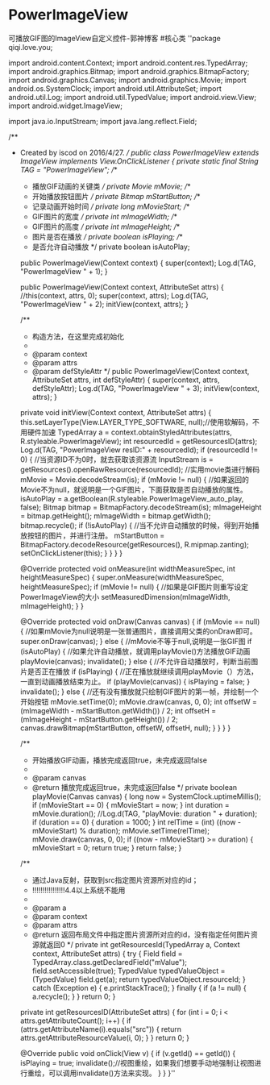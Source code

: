 # PowerImageView
可播放GIF图的ImageView自定义控件-郭神博客
#核心类
''package qiqi.love.you;

import android.content.Context;
import android.content.res.TypedArray;
import android.graphics.Bitmap;
import android.graphics.BitmapFactory;
import android.graphics.Canvas;
import android.graphics.Movie;
import android.os.SystemClock;
import android.util.AttributeSet;
import android.util.Log;
import android.util.TypedValue;
import android.view.View;
import android.widget.ImageView;

import java.io.InputStream;
import java.lang.reflect.Field;

/**
 * Created by iscod on 2016/4/27.
 */
public class PowerImageView extends ImageView implements View.OnClickListener {
    private static final String TAG = "PowerImageView";
    /**
     * 播放GIF动画的关键类
     */
    private Movie mMovie;
    /**
     * 开始播放按钮图片
     */
    private Bitmap mStartButton;
    /**
     * 记录动画开始时间
     */
    private long mMovieStart;
    /**
     * GIF图片的宽度
     */
    private int mImageWidth;
    /**
     * GIF图片的高度
     */
    private int mImageHeight;
    /**
     * 图片是否在播放
     */
    private boolean isPlaying;
    /**
     * 是否允许自动播放
     */
    private boolean isAutoPlay;

    public PowerImageView(Context context) {
        super(context);
        Log.d(TAG, "PowerImageView     " + 1);
    }

    public PowerImageView(Context context, AttributeSet attrs) {
        //this(context, attrs, 0);
        super(context, attrs);
        Log.d(TAG, "PowerImageView     " + 2);
        initView(context, attrs);
    }

    /**
     * 构造方法，在这里完成初始化
     *
     * @param context
     * @param attrs
     * @param defStyleAttr
     */
    public PowerImageView(Context context, AttributeSet attrs, int defStyleAttr) {
        super(context, attrs, defStyleAttr);
        Log.d(TAG, "PowerImageView     " + 3);
        initView(context, attrs);
    }

    private void initView(Context context, AttributeSet attrs) {
        this.setLayerType(View.LAYER_TYPE_SOFTWARE, null);//使用软解码，不用硬件加速
        TypedArray a = context.obtainStyledAttributes(attrs, R.styleable.PowerImageView);
        int resourcedId = getResourcesID(attrs);
        Log.d(TAG, "PowerImageView resID:" + resourcedId);
        if (resourcedId != 0) {
            //当资源ID不为0时，就去获取该资源流
            InputStream is = getResources().openRawResource(resourcedId);
            //实用movie类进行解码
            mMovie = Movie.decodeStream(is);
            if (mMovie != null) {
                //如果返回的Movie不为null，就说明是一个GIF图片，下面获取是否自动播放的属性。
                isAutoPlay = a.getBoolean(R.styleable.PowerImageView_auto_play, false);
                Bitmap bitmap = BitmapFactory.decodeStream(is);
                mImageHeight = bitmap.getHeight();
                mImageWidth = bitmap.getWidth();
                bitmap.recycle();
                if (!isAutoPlay) {
                    //当不允许自动播放的时候，得到开始播放按钮的图片，并进行注册。
                    mStartButton = BitmapFactory.decodeResource(getResources(),
                            R.mipmap.zanting);
                    setOnClickListener(this);
                }
            }
        }
    }

    @Override
    protected void onMeasure(int widthMeasureSpec, int heightMeasureSpec) {
        super.onMeasure(widthMeasureSpec, heightMeasureSpec);
        if (mMovie != null) {
            //如果是GIF图片则重写设定PowerImageView的大小
            setMeasuredDimension(mImageWidth, mImageHeight);
        }
    }

    @Override
    protected void onDraw(Canvas canvas) {
        if (mMovie == null) {
            //如果mMovie为null说明是一张普通图片，直接调用父类的onDraw即可。
            super.onDraw(canvas);
        } else {
            //mMovie不等于null,说明是一张GIF图
            if (isAutoPlay) {
                //如果允许自动播放，就调用playMovie()方法播放GIF动画
                playMovie(canvas);
                invalidate();
            } else {
                //不允许自动播放时，判断当前图片是否正在播放
                if (isPlaying) {
                    //正在播放就继续调用playMovie（）方法，一直到动画播放结束为止。
                    if (playMovie(canvas)) {
                        isPlaying = false;
                    }
                    invalidate();
                } else {
                    //还有没有播放就只绘制GIF图片的第一帧，并绘制一个开始按钮
                    mMovie.setTime(0);
                    mMovie.draw(canvas, 0, 0);
                    int offsetW = (mImageWidth - mStartButton.getWidth()) / 2;
                    int offsetH = (mImageHeight - mStartButton.getHeight()) / 2;
                    canvas.drawBitmap(mStartButton, offsetW, offsetH, null);
                }
            }
        }
    }

    /**
     * 开始播放GIF动画，播放完成返回true，未完成返回false
     *
     * @param canvas
     * @return 播放完成返回true，未完成返回false
     */
    private boolean playMovie(Canvas canvas) {
        long now = SystemClock.uptimeMillis();
        if (mMovieStart == 0) {
            mMovieStart = now;
        }
        int duration = mMovie.duration();
        //Log.d(TAG, "playMovie: duration    " + duration);
        if (duration == 0) {
            duration = 1000;
        }
        int relTime = (int) ((now - mMovieStart) % duration);
        mMovie.setTime(relTime);
        mMovie.draw(canvas, 0, 0);
        if ((now - mMovieStart) >= duration) {
            mMovieStart = 0;
            return true;
        }
        return false;
    }

    /**
     * 通过Java反射，获取到src指定图片资源所对应的id；
     * !!!!!!!!!!!!!!!!4.4以上系统不能用
     *
     * @param a
     * @param context
     * @param attrs
     * @return 返回布局文件中指定图片资源所对应的id，没有指定任何图片资源就返回0
     */
    private int getResourcesId(TypedArray a, Context context, AttributeSet attrs) {
        try {
            Field field = TypedArray.class.getDeclaredField("mValue");
            field.setAccessible(true);
            TypedValue typedValueObject = (TypedValue) field.get(a);
            return typedValueObject.resourceId;
        } catch (Exception e) {
            e.printStackTrace();
        } finally {
            if (a != null) {
                a.recycle();
            }
        }
        return 0;
    }

    private int getResourcesID(AttributeSet attrs) {
        for (int i = 0; i < attrs.getAttributeCount(); i++) {
            if (attrs.getAttributeName(i).equals("src")) {
                return attrs.getAttributeResourceValue(i, 0);
            }
        }
        return 0;
    }

    @Override
    public void onClick(View v) {
        if (v.getId() == getId()) {
            isPlaying = true;
            invalidate();//视图重绘，如果我们想要手动地强制让视图进行重绘，可以调用invalidate()方法来实现。
        }
    }
}''

